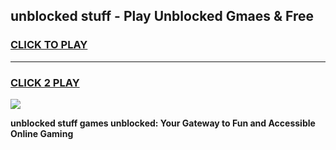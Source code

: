 
## unblocked stuff - Play Unblocked Gmaes & Free
<h3>
<a href="https://news.freeplayer.one?title=unblocked_stuff&ref=16F">CLICK TO PLAY</a></h3>
<hr>

<h3>
<a href="https://news.freeplayer.one?title=unblocked_stuff&ref=16F">CLICK 2 PLAY</a>
  
</h3>

<a href="https://news.freeplayer.one?title=unblocked_stuff&ref=16F/"><img src="https://clearcache.store/games.png"></a>


**unblocked stuff games unblocked: Your Gateway to Fun and Accessible Online Gaming**
